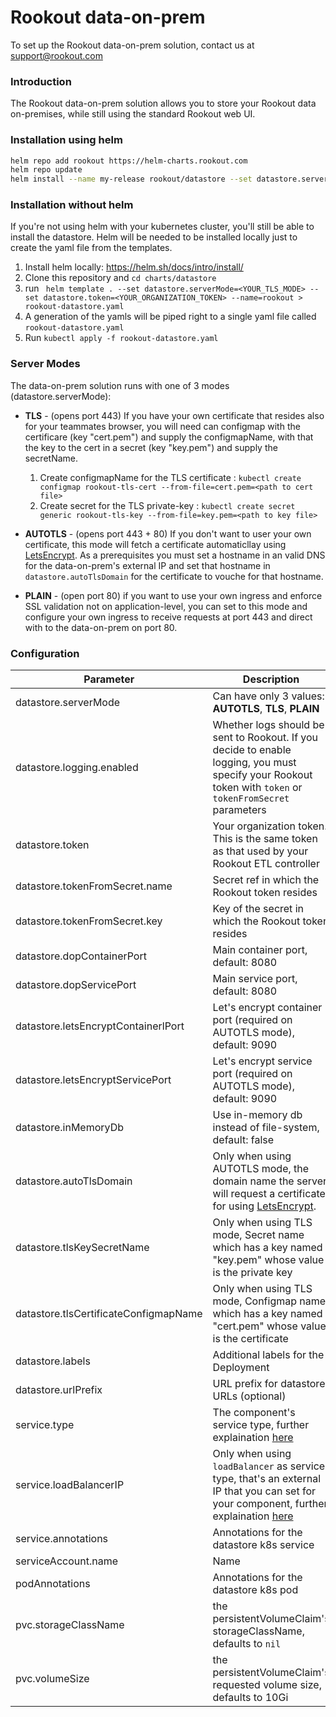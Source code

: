 # Rookout data-on-prem

To set up the Rookout data-on-prem solution, contact us at support@rookout.com

### Introduction

The Rookout data-on-prem solution allows you to store your Rookout data on-premises, while still using the standard Rookout web UI.


### Installation using helm

```bash
helm repo add rookout https://helm-charts.rookout.com
helm repo update
helm install --name my-release rookout/datastore --set datastore.serverMode=<YOUR_TLS_MODE> --set datastore.token=<YOUR_ORGANIZATION_TOKEN>
```

### Installation without helm
If you're not using helm with your kubernetes cluster, you'll still be able to install the datastore. Helm will be needed to be installed locally just to create the yaml file from the templates.

1.  Install helm locally: https://helm.sh/docs/intro/install/ 
2.  Clone this repository and `cd charts/datastore`
3.  run ``` helm template . --set datastore.serverMode=<YOUR_TLS_MODE> --set datastore.token=<YOUR_ORGANIZATION_TOKEN> --name=rookout > rookout-datastore.yaml```
4.  A generation of the yamls will be piped right to a single yaml file called `rookout-datastore.yaml`
5.  Run `kubectl apply -f rookout-datastore.yaml`

### Server Modes

The data-on-prem solution runs with one of 3 modes (datastore.serverMode):

* **TLS** - (opens port 443) If you have your own certificate that resides also for your teammates browser, you will need can configmap with the certificare (key "cert.pem") and supply the configmapName, with that the key to the cert in a secret (key "key.pem") and supply the secretName.
  1. Create configmapName for the TLS certificate : `kubectl create configmap rookout-tls-cert --from-file=cert.pem=<path to cert file>`  
  1. Create secret for the TLS private-key : `kubectl create secret generic rookout-tls-key --from-file=key.pem=<path to key file>`
* **AUTOTLS** - (opens port 443 + 80) If you don't want to user your own certificate, this mode will fetch a certificate automaticllay using [LetsEncrypt](https://letsencrypt.org/). As a prerequisites you must set a hostname in an valid DNS for the data-on-prem's external IP and set that hostname in `datastore.autoTlsDomain` for the certificate to vouche for that hostname.

* **PLAIN** - (open port 80) if you want to use your own ingress and enforce SSL validation not on application-level, you can set to this mode and configure your own ingress to receive requests at port 443 and direct with to the data-on-prem on port 80.

### Configuration
| Parameter | Description |
| ------ | ------ |
| datastore.serverMode | Can have only 3 values: **AUTOTLS**, **TLS**, **PLAIN**|
| datastore.logging.enabled | Whether logs should be sent to Rookout. If you decide to enable logging, you must specify your Rookout token with `token` or `tokenFromSecret` parameters |
| datastore.token | Your organization token. This is the same token as that used by your Rookout ETL controller |
| datastore.tokenFromSecret.name| Secret ref in which the Rookout token resides |
| datastore.tokenFromSecret.key| Key of the secret in which the Rookout token resides |
| datastore.dopContainerPort| Main container port, default: 8080 |
| datastore.dopServicePort| Main service port, default: 8080 |
| datastore.letsEncryptContainerlPort| Let's encrypt container port (required on AUTOTLS mode), default: 9090 |
| datastore.letsEncryptServicePort| Let's encrypt service port (required on AUTOTLS mode), default: 9090 |
| datastore.inMemoryDb| Use in-memory db instead of file-system, default: false |
| datastore.autoTlsDomain | Only when using AUTOTLS mode, the domain name the server will request a certificate for using [LetsEncrypt](https://letsencrypt.org/). |
| datastore.tlsKeySecretName| Only when using TLS mode, Secret name which has a key named "key.pem" whose value is the private key |
| datastore.tlsCertificateConfigmapName| Only when using TLS mode, Configmap name which has a key named "cert.pem" whose value is the certificate |
| datastore.labels                       | Additional labels for the Deployment |
| datastore.urlPrefix                    | URL prefix for datastore URLs (optional) |
| service.type | The component's service type, further explaination [here](https://kubernetes.io/docs/concepts/services-networking/service/#publishing-services-service-types)|
| service.loadBalancerIP | Only when using `loadBalancer` as service type, that's an external IP that you can set for your component, further explaination [here](https://kubernetes.io/docs/concepts/services-networking/service/#publishing-services-service-types)|
| service.annotations | Annotations for the datastore k8s service |
| serviceAccount.name | Name | Optional name for the service account |
| podAnnotations | Annotations for the datastore k8s pod |
| pvc.storageClassName | the persistentVolumeClaim's storageClassName, defaults to `nil` |
| pvc.volumeSize | the persistentVolumeClaim's requested volume size, defaults to 10Gi |) |
